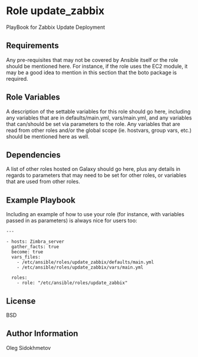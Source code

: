 Role update_zabbix
=========

PlayBook for Zabbix Update Deployment 

Requirements
------------

Any pre-requisites that may not be covered by Ansible itself or the role should be mentioned here. For instance, if the role uses the EC2 module, it may be a good idea to mention in this section that the boto package is required.

Role Variables
--------------

A description of the settable variables for this role should go here, including any variables that are in defaults/main.yml, vars/main.yml, and any variables that can/should be set via parameters to the role. Any variables that are read from other roles and/or the global scope (ie. hostvars, group vars, etc.) should be mentioned here as well.

Dependencies
------------

A list of other roles hosted on Galaxy should go here, plus any details in regards to parameters that may need to be set for other roles, or variables that are used from other roles.

Example Playbook
----------------

Including an example of how to use your role (for instance, with variables passed in as parameters) is always nice for users too:

    ---
    
    - hosts: Zimbra_server
      gather_facts: true
      become: true 
      vars_files:
        - /etc/ansible/roles/update_zabbix/defaults/main.yml
        - /etc/ansible/roles/update_zabbix/vars/main.yml
    
      roles:
        - role: "/etc/ansible/roles/update_zabbix"

License
-------

BSD

Author Information
------------------

Oleg Sidokhmetov
